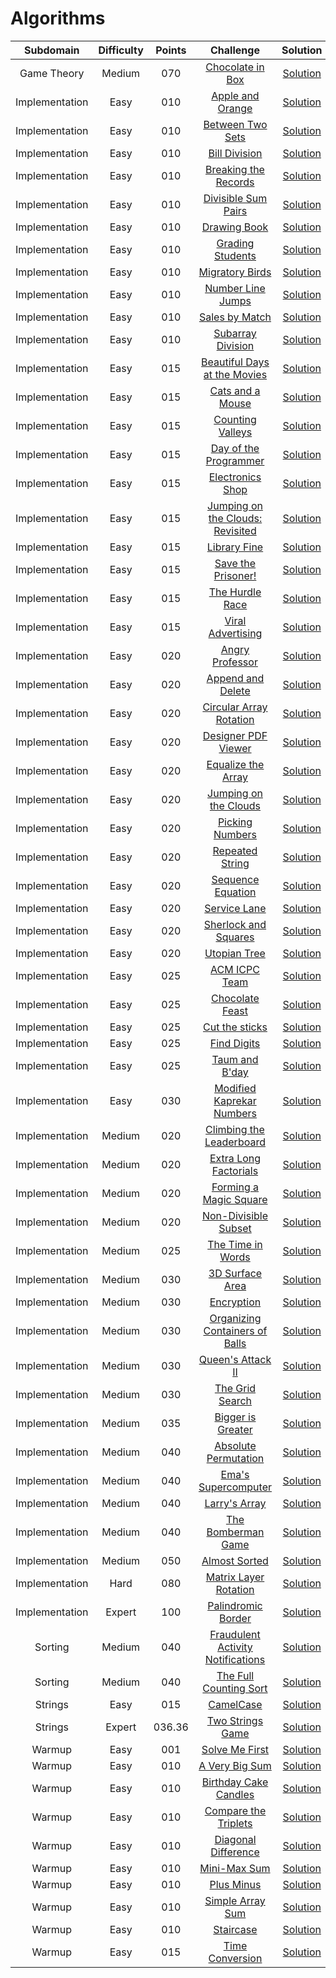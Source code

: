 # Algorithms

| Subdomain | Difficulty | Points | Challenge | Solution |
|:---:|:---:|:---:|:---:|:---:|
Game Theory | <!--02.--> Medium |  070 | [Chocolate in Box](https://www.hackerrank.com/challenges/chocolate-in-box/problem) | [Solution](./game_theory/chocolate_in_box/Solution.java)
Implementation | <!--01.--> Easy | 010 | [Apple and Orange](https://www.hackerrank.com/challenges/apple-and-orange/problem) | [Solution](./implementation/apple_and_orange/Solution.java)
Implementation | <!--01.--> Easy | 010 | [Between Two Sets](https://www.hackerrank.com/challenges/between-two-sets/problem) | [Solution](./implementation/between_two_sets/Solution.java)
Implementation | <!--01.--> Easy | 010 | [Bill Division](https://www.hackerrank.com/challenges/bon-appetit/problem) | [Solution](./implementation/bill_division/Solution.java)
Implementation | <!--01.--> Easy | 010 | [Breaking the Records](https://www.hackerrank.com/challenges/breaking-best-and-worst-records/problem) | [Solution](./implementation/breaking_the_records/Solution.java)
Implementation | <!--01.--> Easy | 010 | [Divisible Sum Pairs](https://www.hackerrank.com/challenges/divisible-sum-pairs/problem) | [Solution](./implementation/divisible_sum_pairs/Solution.java)
Implementation | <!--01.--> Easy | 010 | [Drawing Book](https://www.hackerrank.com/challenges/drawing-book/problem) | [Solution](./implementation/drawing_book/Solution.java)
Implementation | <!--01.--> Easy | 010 | [Grading Students](https://www.hackerrank.com/challenges/grading/problem)| [Solution](./implementation/grading_students/Solution.java)
Implementation | <!--01.--> Easy | 010 | [Migratory Birds](https://www.hackerrank.com/challenges/migratory-birds/problem) | [Solution](./implementation/migratory_birds/Solution.java)
Implementation | <!--01.--> Easy | 010 | [Number Line Jumps](https://www.hackerrank.com/challenges/kangaroo/problem) | [Solution](./implementation/number_line_jumps/Solution.java)
Implementation | <!--01.--> Easy | 010 | [Sales by Match](https://www.hackerrank.com/challenges/sock-merchant/problem) | [Solution](./implementation/sales_by_match/Solution.java)
Implementation | <!--01.--> Easy | 010 | [Subarray Division](https://www.hackerrank.com/challenges/the-birthday-bar/problem) | [Solution](./implementation/subarray_division/Solution.java)
Implementation | <!--01.--> Easy | 015 | [Beautiful Days at the Movies](https://www.hackerrank.com/challenges/beautiful-days-at-the-movies/problem) | [Solution](./implementation/beautiful_days_at_the_movies/Solution.java)
Implementation | <!--01.--> Easy | 015 | [Cats and a Mouse](https://www.hackerrank.com/challenges/cats-and-a-mouse/problem) | [Solution](./implementation/cat_and_mouse/Solution.java)
Implementation | <!--01.--> Easy | 015 | [Counting Valleys](https://www.hackerrank.com/challenges/counting-valleys/problem) | [Solution](./implementation/counting_valleys/Solution.java)
Implementation | <!--01.--> Easy | 015 | [Day of the Programmer](https://www.hackerrank.com/challenges/day-of-the-programmer/problem) | [Solution](./implementation/day_of_the_programmer/Solution.java)
Implementation | <!--01.--> Easy | 015 | [Electronics Shop](https://www.hackerrank.com/challenges/electronics-shop/problem) | [Solution](./implementation/electronics_shop/Solution.java)
Implementation | <!--01.--> Easy | 015 | [Jumping on the Clouds: Revisited](https://www.hackerrank.com/challenges/jumping-on-the-clouds-revisited/problem) | [Solution](./implementation/jumping_on_the_clouds_revisited/Solution.java)
Implementation | <!--01.--> Easy | 015 | [Library Fine](https://www.hackerrank.com/challenges/library-fine/problem) | [Solution](./implementation/library_fine/Solution.java)
Implementation | <!--01.--> Easy | 015 | [Save the Prisoner!](https://www.hackerrank.com/challenges/save-the-prisoner/problem) | [Solution](./implementation/save_the_prisoner/Solution.java)
Implementation | <!--01.--> Easy | 015 | [The Hurdle Race](https://www.hackerrank.com/challenges/the-hurdle-race/problem) | [Solution](./implementation/the_hurdle_race/Solution.java)
Implementation | <!--01.--> Easy | 015 | [Viral Advertising](https://www.hackerrank.com/challenges/strange-advertising/problem) | [Solution](./implementation/viral_advertising/Solution.java)
Implementation | <!--01.--> Easy | 020 | [Angry Professor](https://www.hackerrank.com/challenges/angry-professor/problem) | [Solution](./implementation/angry_professor/Solution.java)
Implementation | <!--01.--> Easy | 020 | [Append and Delete](https://www.hackerrank.com/challenges/append-and-delete/problem) | [Solution](./implementation/append_and_delete/Solution.java)
Implementation | <!--01.--> Easy | 020 | [Circular Array Rotation](https://www.hackerrank.com/challenges/circular-array-rotation/problem) | [Solution](./implementation/circular_array_rotation/Solution.java)
Implementation | <!--01.--> Easy | 020 | [Designer PDF Viewer](https://www.hackerrank.com/challenges/designer-pdf-viewer/problem) | [Solution](./implementation/designer_pdf_viewer/Solution.java)
Implementation | <!--01.--> Easy | 020 | [Equalize the Array](https://www.hackerrank.com/challenges/equality-in-a-array/problem) | [Solution](./implementation/equalize_the_array/Solution.java)
Implementation | <!--01.--> Easy | 020 | [Jumping on the Clouds](https://www.hackerrank.com/challenges/jumping-on-the-clouds/problem) | [Solution](./implementation/jumping_on_the_clouds/Solution.java)
Implementation | <!--01.--> Easy | 020 | [Picking Numbers](https://www.hackerrank.com/challenges/picking-numbers/problem) | [Solution](./implementation/picking_numbers/Solution.java)
Implementation | <!--01.--> Easy | 020 | [Repeated String](https://www.hackerrank.com/challenges/repeated-string/problem) | [Solution](./implementation/repeated_string/Solution.java)
Implementation | <!--01.--> Easy | 020 | [Sequence Equation](https://www.hackerrank.com/challenges/permutation-equation/problem) | [Solution](./implementation/sequence_equation/Solution.java)
Implementation | <!--01.--> Easy | 020 | [Service Lane](https://www.hackerrank.com/challenges/service-lane/problem) | [Solution](./implementation/service_lane/Solution.java)
Implementation | <!--01.--> Easy | 020 | [Sherlock and Squares](https://www.hackerrank.com/challenges/sherlock-and-squares/problem) | [Solution](./implementation/sherlock_and_squares/Solution.java)
Implementation | <!--01.--> Easy | 020 | [Utopian Tree](https://www.hackerrank.com/challenges/utopian-tree/problem) | [Solution](./implementation/utopian_tree/Solution.java)
Implementation | <!--01.--> Easy | 025 | [ACM ICPC Team](https://www.hackerrank.com/challenges/acm-icpc-team/problem) | [Solution](./implementation/acm_icpc_team/Solution.java)
Implementation | <!--01.--> Easy | 025 | [Chocolate Feast](https://www.hackerrank.com/challenges/chocolate-feast/problem) | [Solution](./implementation/chocolate_feast/Solution.java)
Implementation | <!--01.--> Easy | 025 | [Cut the sticks](https://www.hackerrank.com/challenges/cut-the-sticks/problem) | [Solution](./implementation/cut_the_sticks/Solution.java)
Implementation | <!--01.--> Easy | 025 | [Find Digits](https://www.hackerrank.com/challenges/find-digits/problem) | [Solution](./implementation/find_digits/Solution.java)
Implementation | <!--01.--> Easy | 025 | [Taum and B'day](https://www.hackerrank.com/challenges/taum-and-bday/problem) | [Solution](./implementation/taum_and_b_day/Solution.java)
Implementation | <!--01.--> Easy | 030 | [Modified Kaprekar Numbers](https://www.hackerrank.com/challenges/kaprekar-numbers/problem) | [Solution](./implementation/modified_kaprekar_numbers/Solution.java)
Implementation | <!--02.--> Medium | 020 | [Climbing the Leaderboard](https://www.hackerrank.com/challenges/climbing-the-leaderboard/problem) | [Solution](./implementation/climbing_the_leaderboard/Solution.java)
Implementation | <!--02.--> Medium | 020 | [Extra Long Factorials](https://www.hackerrank.com/challenges/extra-long-factorials/problem) | [Solution](./implementation/extra_long_factorials/Solution.java)
Implementation | <!--02.--> Medium | 020 | [Forming a Magic Square](https://www.hackerrank.com/challenges/magic-square-forming/problem) | [Solution](./implementation/forming_a_magic_square/Solution.java)
Implementation | <!--02.--> Medium | 020 | [Non-Divisible Subset](https://www.hackerrank.com/challenges/non-divisible-subset/problem) | [Solution](./implementation/non_divisible_subset/Solution.java)
Implementation | <!--02.--> Medium | 025 | [The Time in Words](https://www.hackerrank.com/challenges/the-time-in-words/problem) | [Solution](./implementation/the_time_in_words/Solution.java)
Implementation | <!--02.--> Medium | 030 | [3D Surface Area](https://www.hackerrank.com/challenges/3d-surface-area/problem) | [Solution](./implementation/surface_area_3d/Solution.java)
Implementation | <!--02.--> Medium | 030 | [Encryption](https://www.hackerrank.com/challenges/encryption/problem) | [Solution](./implementation/encryption/Solution.java)
Implementation | <!--02.--> Medium | 030 | [Organizing Containers of Balls](https://www.hackerrank.com/challenges/organizing-containers-of-balls/problem) | [Solution](./implementation/organizing_containers_of_balls/Solution.java)
Implementation | <!--02.--> Medium | 030 | [Queen's Attack II](https://www.hackerrank.com/challenges/queens-attack-2/problem) | [Solution](./implementation/queen_s_attack_ii/Solution.java)
Implementation | <!--02.--> Medium | 030 | [The Grid Search](https://www.hackerrank.com/challenges/the-grid-search/problem) | [Solution](./implementation/the_grid_search/Solution.java)
Implementation | <!--02.--> Medium | 035 | [Bigger is Greater](https://www.hackerrank.com/challenges/bigger-is-greater/problem) | [Solution](./implementation/bigger_is_greater/Solution.java)
Implementation | <!--02.--> Medium | 040 | [Absolute Permutation](https://www.hackerrank.com/challenges/absolute-permutation/problem) | [Solution](./implementation/absolute_permutation/Solution.java)
Implementation | <!--02.--> Medium | 040 | [Ema's Supercomputer](https://www.hackerrank.com/challenges/two-pluses/problem) | [Solution](./implementation/emma_s_supercomputer/Solution.java)
Implementation | <!--02.--> Medium | 040 | [Larry's Array](https://www.hackerrank.com/challenges/larrys-array/problem) | [Solution](./implementation/larry_s_array/Solution.java)
Implementation | <!--02.--> Medium | 040 | [The Bomberman Game](https://www.hackerrank.com/challenges/bomber-man/problem) | [Solution](./implementation/the_bomberman_game/Solution.java)
Implementation | <!--02.--> Medium | 050 | [Almost Sorted](https://www.hackerrank.com/challenges/almost-sorted/problem) | [Solution](./implementation/almost_sorted/Solution.java)
Implementation | <!--03.--> Hard | 080 | [Matrix Layer Rotation](https://www.hackerrank.com/challenges/matrix-rotation-algo/problem) | [Solution](./implementation/matrix_layer_rotation/Solution.java)
Implementation | <!--04.--> Expert | 100 | [Palindromic Border](https://www.hackerrank.com/challenges/palindromic-border/problem) | [Solution](./implementation/palindromic_border/Solution.java)
Sorting | <!--02.--> Medium | 040 | [Fraudulent Activity Notifications](https://www.hackerrank.com/challenges/fraudulent-activity-notifications/problem) | [Solution](./sorting/fraudulent_activity_notifications/Solution.java)
Sorting | <!--02.--> Medium | 040 | [The Full Counting Sort](https://www.hackerrank.com/challenges/countingsort4/problem) | [Solution](./sorting/the_full_counting_sort/Solution.java)
Strings | <!--01.--> Easy | 015 | [CamelCase](https://www.hackerrank.com/challenges/camelcase/problem) | [Solution](./strings/camelcase/Solution.java)
Strings | <!--04.--> Expert | 036.36 | [Two Strings Game](https://www.hackerrank.com/challenges/two-strings-game/problem) | [Solution](./strings/two_strings_game/Solution.java)
Warmup | <!--01.--> Easy | 001 | [Solve Me First](https://www.hackerrank.com/challenges/solve-me-first/problem) | [Solution](./warmup/solve_me_first/Solution.java)
Warmup | <!--01.--> Easy | 010 | [A Very Big Sum](https://www.hackerrank.com/challenges/a-very-big-sum/problem) | [Solution](./warmup/a_very_big_sum/Solution.java)
Warmup | <!--01.--> Easy | 010 | [Birthday Cake Candles](https://www.hackerrank.com/challenges/birthday-cake-candles/problem) | [Solution](./warmup/birthday_cake_candles/Solution.java)
Warmup | <!--01.--> Easy | 010 | [Compare the Triplets](https://www.hackerrank.com/challenges/compare-the-triplets/problem) | [Solution](./warmup/compare_the_triplets/Solution.java)
Warmup | <!--01.--> Easy | 010 | [Diagonal Difference](https://www.hackerrank.com/challenges/diagonal-difference/problem) | [Solution](./warmup/diagonal_difference/Solution.java)
Warmup | <!--01.--> Easy | 010 | [Mini-Max Sum](https://www.hackerrank.com/challenges/mini-max-sum/problem) | [Solution](./warmup/mini_max_sum/Solution.java)
Warmup | <!--01.--> Easy | 010 | [Plus Minus](https://www.hackerrank.com/challenges/plus-minus/problem) | [Solution](./warmup/plus_minus/Solution.java)
Warmup | <!--01.--> Easy | 010 | [Simple Array Sum](https://www.hackerrank.com/challenges/simple-array-sum/problem) | [Solution](./warmup/simple_array_sum/Solution.java)
Warmup | <!--01.--> Easy | 010 | [Staircase](https://www.hackerrank.com/challenges/staircase/problem) | [Solution](./warmup/staircase/Solution.java)
Warmup | <!--01.--> Easy | 015 | [Time Conversion](https://www.hackerrank.com/challenges/time-conversion/problem) | [Solution](./warmup/time_conversion/Solution.java)
